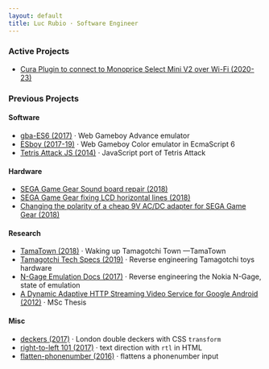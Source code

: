 ```yaml
---
layout: default
title: Luc Rubio · Software Engineer
---
```


### Active Projects

* [Cura Plugin to connect to Monoprice Select Mini V2 over Wi-Fi (2020-23)](./mpsm2-cura-plugin.html)

### Previous Projects

#### Software

* [gba-ES6 (2017)](https://loociano.github.io/gba-ES6/) · Web Gameboy Advance emulator
* [ESboy (2017-19)](https://esboy.loociano.com) · Web Gameboy Color emulator in EcmaScript 6
* [Tetris Attack JS (2014)](https://loociano.github.io/tetris-attack-ai/) · JavaScript port of Tetris Attack 

#### Hardware

* [SEGA Game Gear Sound board repair (2018)](https://imgur.com/a/5qy1zVO)
* [SEGA Game Gear fixing LCD horizontal lines (2018)](https://imgur.com/a/C0viddR)
* [Changing the polarity of a cheap 9V AC/DC adapter for SEGA Game Gear (2018)](https://imgur.com/a/HwOYssR)

#### Research

* [TamaTown (2018)](https://github.com/loociano/tamatown) · Waking up Tamagotchi Town —TamaTown
* [Tamagotchi Tech Specs (2019)](https://tama.loociano.com) · Reverse engineering Tamagotchi toys hardware
* [N-Gage Emulation Docs (2017)](https://n-gage.loociano.com) · Reverse engineering the Nokia N-Gage, state of emulation
* [A Dynamic Adaptive HTTP Streaming Video Service for Google Android (2012)](https://loociano.com/master-thesis/) · MSc Thesis

#### Misc

* [deckers (2017)](https://loociano.github.io/deckers) · London double deckers with CSS `transform`
* [right-to-left 101 (2017)](https://loociano.github.io/right-to-left-html-101) · text direction with `rtl` in HTML
* [flatten-phonenumber (2016)](https://loociano.github.io/flatten-phonenumber/) · flattens a phonenumber input
